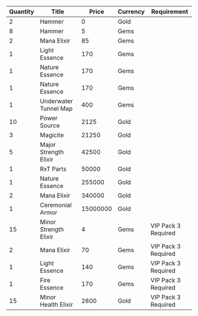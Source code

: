 | Quantity | Title | Price | Currency |  Requirement |
| -------- | ----- | ----- | -------- |  ----------- |
| 2 | Hammer | 0 | Gold |  |
| 8 | Hammer | 5 | Gems |  |
| 2 | Mana Elixir | 85 | Gems |  |
| 1 | Light Essence | 170 | Gems |  |
| 1 | Nature Essence | 170 | Gems |  |
| 1 | Nature Essence | 170 | Gems |  |
| 1 | Underwater Tunnel Map | 400 | Gems |  |
| 10 | Power Source | 2125 | Gold |  |
| 3 | Magicite | 21250 | Gold |  |
| 5 | Major Strength Elixir | 42500 | Gold |  |
| 1 | RxT Parts | 50000 | Gold |  |
| 1 | Nature Essence | 255000 | Gold |  |
| 2 | Mana Elixir | 340000 | Gold |  |
| 1 | Ceremonial Armor | 15000000 | Gold |  |
| 15 | Minor Strength Elixir | 4 | Gems | VIP Pack 3 Required |
| 2 | Mana Elixir | 70 | Gems | VIP Pack 3 Required |
| 1 | Light Essence | 140 | Gems | VIP Pack 3 Required |
| 1 | Fire Essence | 170 | Gems | VIP Pack 3 Required |
| 15 | Minor Health Elixir | 2800 | Gold | VIP Pack 3 Required |

